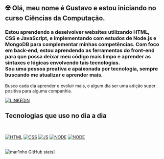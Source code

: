 

## ☢️ Olá, meu nome é Gustavo e estou iniciando no curso Ciências da Computação. 
### Estou aprendendo a deselvolver websites utilizando HTML, CSS e JavaScript, e implementando com estudos de Node.js e MongoDB para complementar minhas competências. Com foco em back-end, estou aprendendo as ferramentas do front-end para que possa deixar meu código mais limpo e aprender as sintaxes e lógicas envolvendo tais tecnologias.<br/>Sou uma pessoa proativa e apaixonada por tecnologia, sempre buscando me atualizar e aprender mais. 
Busco cada dia aprender e evoluir mais, e algum dia ser uma adição super positiva para alguma companhia.
<br/>

[![LINKEDIN](https://img.shields.io/badge/LinkedIn-0077B5?style=for-the-badge&logo=linkedin&logoColor=white)](https://www.linkedin.com/in/gustavo-marinho-435526157/)
<br/>
## Tecnologias que uso no dia a dia


<br/>

[![HTML](https://img.shields.io/badge/HTML5-E34F26?style=for-the-badge&logo=html5&logoColor=white)](badge) [![CSS](https://img.shields.io/badge/CSS3-1572B6?style=for-the-badge&logo=css3&logoColor=white)](badge) [![JS](https://img.shields.io/badge/JavaScript-323330?style=for-the-badge&logo=javascript&logoColor=F7DF1E)](badge) [![NODE](https://img.shields.io/badge/Node.js-43853D?style=for-the-badge&logo=node.js&logoColor=white)](badge)
[![NODE](https://img.shields.io/badge/MongoDB-4EA94B?style=for-the-badge&logo=mongodb&logoColor=white)](badge)
<br/><br/>

![mar1nho GitHub stats](https://github-readme-stats.vercel.app/api/top-langs/?username=mar1nho&theme=blue-green)]

<div style="display: inline-block"><br/>
    
</div>
